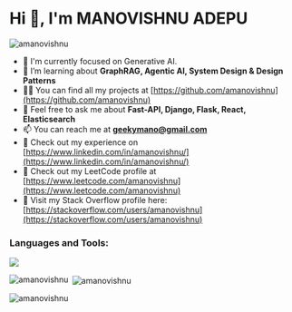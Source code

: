 <h1 align="left">Hi 👋, I'm MANOVISHNU ADEPU</h1>
<p align="left">
<img src="https://komarev.com/ghpvc/?username=amanovishnu&label=Profile%20views&color=0e75b6&style=flat" alt="amanovishnu" /> </p>


- 🔭 I'm currently focused on Generative AI.
- 🌱 I’m learning about **GraphRAG, Agentic AI, System Design & Design Patterns**
- 👨‍💻 You can find all my projects at [https://github.com/amanovishnu](https://github.com/amanovishnu)
- 💬 Feel free to ask me about **Fast-API, Django, Flask, React, Elasticsearch**
- 📫 You can reach me at **geekymano@gmail.com**
- 📄 Check out my experience on [https://www.linkedin.com/in/amanovishnu/](https://www.linkedin.com/in/amanovishnu/)
- 📄 Check out my LeetCode profile at [https://www.leetcode.com/amanovishnu](https://www.leetcode.com/amanovishnu)
- 📄 Visit my Stack Overflow profile here: [https://stackoverflow.com/users/amanovishnu](https://stackoverflow.com/users/amanovishnu)


<h3 align="left">Languages and Tools:</h3>
<p align="left">
  <a href="https://skillicons.dev">
    <img src="https://skillicons.dev/icons?i=aws,bash,bootstrap,git,githubactions,html,css,js,python,django,flask,fastapi,docker,vim,mongodb,nginx,postman,redis,react,elasticsearch,linux,mysql,nodejs,npm,vscode,anaconda,&theme=light" />
  </a>
</p>

<p><img align="left" src="https://github-readme-stats.vercel.app/api/top-langs?username=amanovishnu&show_icons=true&locale=en&layout=compact" alt="amanovishnu" /></p>

<p>&nbsp;<img align="center" src="https://github-readme-stats.vercel.app/api?username=amanovishnu&show_icons=true&locale=en" alt="amanovishnu" /></p>

<p><img align="center" src="https://github-readme-streak-stats.herokuapp.com/?user=amanovishnu&" alt="amanovishnu" /></p>

